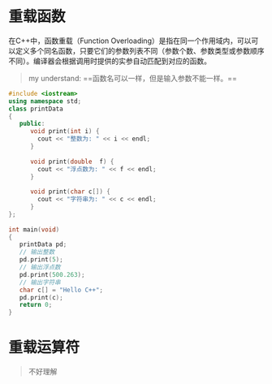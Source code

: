 # 重载函数

在C++中，函数重载（Function Overloading）是指在同一个作用域内，可以可以定义多个同名函数，只要它们的参数列表不同（参数个数、参数类型或参数顺序不同）。编译器会根据调用时提供的实参自动匹配到对应的函数。

> my understand: ==函数名可以一样，但是输入参数不能一样。==

```C++
#include <iostream>
using namespace std;
class printData
{
   public:
      void print(int i) {
        cout << "整数为: " << i << endl;
      }
 
      void print(double  f) {
        cout << "浮点数为: " << f << endl;
      }
 
      void print(char c[]) {
        cout << "字符串为: " << c << endl;
      }
};
 
int main(void)
{
   printData pd;
   // 输出整数
   pd.print(5);
   // 输出浮点数
   pd.print(500.263);
   // 输出字符串
   char c[] = "Hello C++";
   pd.print(c);
   return 0;
}
```

# 重载运算符

> 不好理解
